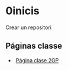 # 0inicis
Crear un repositori

## Páginas classe
*  .[Página clase 2GP]( https://arquesm.github.io/2GP)
